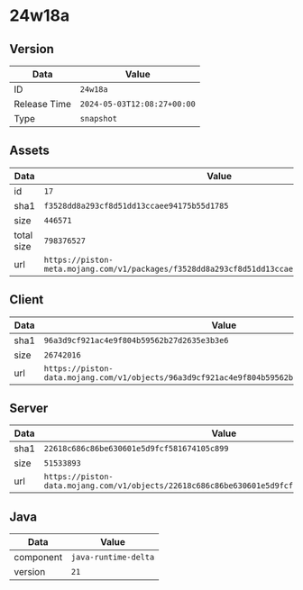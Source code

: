 # 24w18a

## Version

|**Data**        | **Value**                 |
|----------------|-------------------------|
| ID   | ```24w18a```   |
| Release Time   | ```2024-05-03T12:08:27+00:00```   |
| Type   | ```snapshot```   |

## Assets

|**Data**        | **Value**                 |
|----------------|-------------------------|
| id   | ```17```   |
| sha1   | ```f3528dd8a293cf8d51dd13ccaee94175b55d1785```   |
| size   | ```446571```   |
| total size  | ```798376527```  |
| url       | ```https://piston-meta.mojang.com/v1/packages/f3528dd8a293cf8d51dd13ccaee94175b55d1785/17.json``` |

## Client

|**Data**        | **Value**                 |
|----------------|-------------------------|
| sha1   | ```96a3d9cf921ac4e9f804b59562b27d2635e3b3e6```   |
| size   | ```26742016```   |
| url       | ```https://piston-data.mojang.com/v1/objects/96a3d9cf921ac4e9f804b59562b27d2635e3b3e6/client.jar``` |

## Server

|**Data**        | **Value**                 |
|----------------|-------------------------|
| sha1   | ```22618c686c86be630601e5d9fcf581674105c899```   |
| size   | ```51533893```   |
| url       | ```https://piston-data.mojang.com/v1/objects/22618c686c86be630601e5d9fcf581674105c899/server.jar``` |

## Java

|**Data**        | **Value**                 |
|----------------|-------------------------|
| component   | ```java-runtime-delta```   |
| version   | ```21```   |